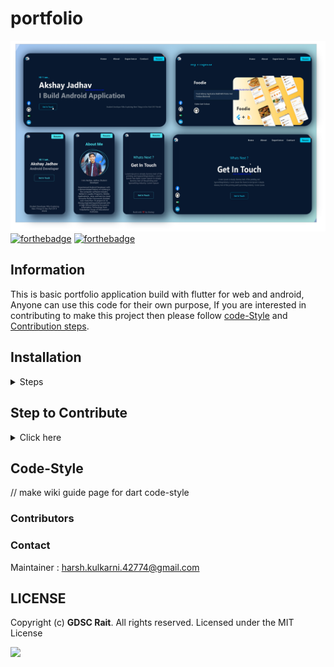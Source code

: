 # portfolio
![](banner4.png)
[![forthebadge](https://forthebadge.com/images/badges/built-with-love.svg)](https://forthebadge.com)
[![forthebadge](https://forthebadge.com/images/badges/open-source.svg)](https://forthebadge.com)



## Information 
This is basic portfolio application build with flutter for web and android, 
Anyone can use this code for their own purpose, If you are interested in contributing to make this project then please follow [code-Style](#code-style) and [Contribution steps](#step-to-contribute).

## Installation

<details><summary>Steps</summary>
<p>


**Step 1:**

Download or clone this repo by using the link below:

```
https://github.com/Google-Developer-Student-Club-RAIT/Portfolio_UI_Web-Mobile.git
```

**Step 2:**

Go to project root and execute the following command in console to get the required dependencies: 

```
flutter pub get 
```

**Step 3:**

execute the following command to run the application:

```
flutter packages pub run
```

or watch command in order to keep the source code synced automatically:

```
flutter packages pub run build_runner watch
```

</p>
</details>

<a id="contribute"></a>
## Step to Contribute

<details><summary>Click here</summary>
<p>



**1.**  Fork [this](https://github.com/Google-Developer-Student-Club-RAIT/Portfolio_UI_Web-Mobile) repository.

**2.**  Clone your forked copy of the project.

```
git clone https://github.com/<your_name>/Portfolio_UI_Web-Mobile.git 
```

**3.** Navigate to the project directory :file_folder: .

```
cd Portfolio_UI_Web-Mobile
```

**4.** Add a reference(remote) to the original repository.

```
git remote add upstream https://github.com/Google-Developer-Student-Club-RAIT/Portfolio_UI_Web-Mobile
```

**5.** Check the remotes for this repository.
```
git remote -v
```

**6.** Always take a pull from the upstream repository to your master branch to keep it at par with the main project(updated repository).

```
git pull upstream main
```

**7.** Create a new branch.

```
git checkout -b <your_branch_name>
```

**8.** Perform your desired changes to the code base.


**9.** Track your changes:heavy_check_mark: .

```
git add . 
```

**10.** Commit your changes .

```
git commit -m "Relevant message"
```

**11.** Push the committed changes in your feature branch to your remote repo.
```
git push -u origin <your_branch_name>
```

**12.** To create a pull request, click on `compare and pull requests`. Please ensure you compare your feature branch to the desired branch of the repository you are supposed to make a PR to.


**13.** Add appropriate title and description to your pull request explaining your changes and efforts done.


**14.** Click on `Create Pull Request`.


**15** Congratulations! You have made a PR. Sit back patiently and relax while your PR is reviewed.


</p>
</details>

<a id="codeStyle"></a>
## Code-Style

// make wiki guide page for dart code-style  

### Contributors

### Contact

Maintainer : harsh.kulkarni.42774@gmail.com

## LICENSE
Copyright (c) **GDSC Rait**. All rights reserved. Licensed under the MIT License

[![](https://img.shields.io/github/license/junaidrahim/desiresalesportal?style=for-the-badge)](LICENSE)

